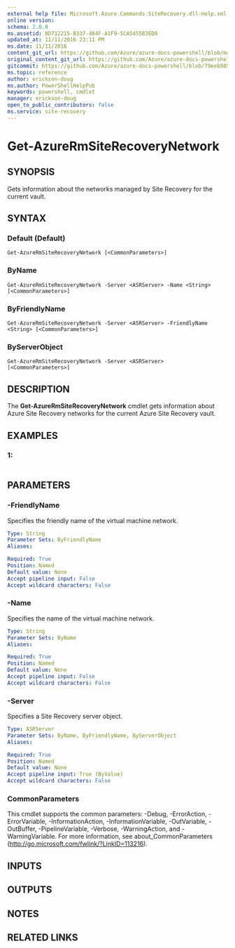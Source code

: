 ```yaml
---
external help file: Microsoft.Azure.Commands.SiteRecovery.dll-Help.xml
online version:
schema: 2.0.0
ms.assetid: 0D712215-B337-484F-A1F9-5CA5455B3ED8
updated_at: 11/11/2016 23:11 PM
ms.date: 11/11/2016
content_git_url: https://github.com/Azure/azure-docs-powershell/blob/master/azureps-cmdlets-docs/ResourceManager/AzureRM.SiteRecovery/v2.1.0/Get-AzureRmSiteRecoveryNetwork.md
original_content_git_url: https://github.com/Azure/azure-docs-powershell/blob/master/azureps-cmdlets-docs/ResourceManager/AzureRM.SiteRecovery/v2.1.0/Get-AzureRmSiteRecoveryNetwork.md
gitcommit: https://github.com/Azure/azure-docs-powershell/blob/79eeb985ea480979357fb4695832a0c3d29a48bf
ms.topic: reference
author: erickson-doug
ms.author: PowerShellHelpPub
keywords: powershell, cmdlet
manager: erickson-doug
open_to_public_contributors: false
ms.service: site-recovery
---
```


# Get-AzureRmSiteRecoveryNetwork

## SYNOPSIS
Gets information about the networks managed by Site Recovery for the current vault.

## SYNTAX

### Default (Default)
```
Get-AzureRmSiteRecoveryNetwork [<CommonParameters>]
```

### ByName
```
Get-AzureRmSiteRecoveryNetwork -Server <ASRServer> -Name <String> [<CommonParameters>]
```

### ByFriendlyName
```
Get-AzureRmSiteRecoveryNetwork -Server <ASRServer> -FriendlyName <String> [<CommonParameters>]
```

### ByServerObject
```
Get-AzureRmSiteRecoveryNetwork -Server <ASRServer> [<CommonParameters>]
```

## DESCRIPTION
The **Get-AzureRmSiteRecoveryNetwork** cmdlet gets information about Azure Site Recovery networks for the current Azure Site Recovery vault.

## EXAMPLES

### 1:
```

```

## PARAMETERS

### -FriendlyName
Specifies the friendly name of the virtual machine network.

```yaml
Type: String
Parameter Sets: ByFriendlyName
Aliases: 

Required: True
Position: Named
Default value: None
Accept pipeline input: False
Accept wildcard characters: False
```

### -Name
Specifies the name of the virtual machine network.

```yaml
Type: String
Parameter Sets: ByName
Aliases: 

Required: True
Position: Named
Default value: None
Accept pipeline input: False
Accept wildcard characters: False
```

### -Server
Specifies a Site Recovery server object.

```yaml
Type: ASRServer
Parameter Sets: ByName, ByFriendlyName, ByServerObject
Aliases: 

Required: True
Position: Named
Default value: None
Accept pipeline input: True (ByValue)
Accept wildcard characters: False
```

### CommonParameters
This cmdlet supports the common parameters: -Debug, -ErrorAction, -ErrorVariable, -InformationAction, -InformationVariable, -OutVariable, -OutBuffer, -PipelineVariable, -Verbose, -WarningAction, and -WarningVariable. For more information, see about_CommonParameters (http://go.microsoft.com/fwlink/?LinkID=113216).

## INPUTS

## OUTPUTS

## NOTES

## RELATED LINKS


